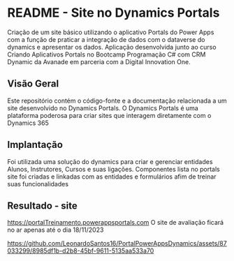 # README - Site no Dynamics Portals

Criação de um site básico utilizando o aplicativo Portals do Power Apps com a função de praticar a integração de dados com o dataverse do dynamics e apresentar os dados. Aplicação desenvolvida junto ao curso Criando Aplicativos Portals no Bootcamp Programação C# com CRM Dynamic da Avanade em parceria com a Digital Innovation One.

## Visão Geral

Este repositório contém o código-fonte e a documentação relacionada a um site desenvolvido no Dynamics Portals. O Dynamics Portals é uma plataforma poderosa para criar sites que interagem diretamente com o Dynamics 365

## Implantação

Foi utilizada uma solução do dynamics para criar e gerenciar entidades Alunos, Instrutores, Cursos e suas ligações. Componentes lista no portals site foi criadas e linkadas com as entidades e formulários afim de treinar suas funcionalidades


## Resultado - site
https://portalTreinamento.powerappsportals.com
O site de avaliação ficará no ar apenas até o dia 18/11/2023

https://github.com/LeonardoSantos16/PortalPowerAppsDynamics/assets/87033299/8985df1b-d2b8-45bf-9611-5135aa533a70

